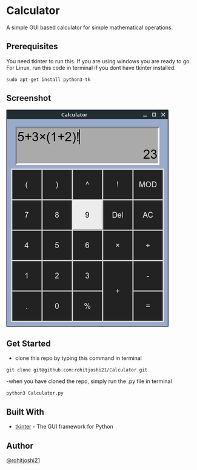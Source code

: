 # Calculator

A simple GUI based calculator for simple mathematical operations.

## Prerequisites

You need tkinter to run this.
If you are using windows you are ready to go.
For Linux, run this code in terminal if you dont have tkinter installed.
```
sudo apt-get install python3-tk
```

## Screenshot

![Calc](Screenshots/Screenshot1.png)

## Get Started

- clone this repo by typing this command in terminal
```
git clone git@github.com:rohitjoshi21/Calculator.git
```
-when you have cloned the repo, simply run the .py file in terminal 
```
python3 Calculator.py
```

## Built With

- [tkinter](https://github.com/topics/tkinter) - The GUI framework for Python

## Author

[@rohitjoshi21](https://github.com/rohitjoshi21)
